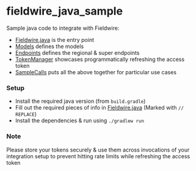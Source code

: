 # fieldwire_java_sample

Sample java code to integrate with Fieldwire:
  - [Fieldwire.java](app/src/net/fieldwire/Fieldwire.java) is the entry point
  - [Models](app/src/net/fieldwire/models) defines the models
  - [Endpoints](app/src/net/fieldwire/endpoints) defines the regional & super endpoints
  - [TokenManager](app/src/net/fieldwire/TokenManager.java) showcases programmatically refreshing the access token
  - [SampleCalls](app/src/net/fieldwire/SampleCalls.java) puts all the above together for particular use cases

### Setup
- Install the required java version (from `build.gradle`)
- Fill out the required pieces of info in [Fieldwire.java](app/src/net/fieldwire/Fieldwire.java) (Marked with `// REPLACE`)
- Install the dependencies & run using `./gradlew run`

### Note
Please store your tokens securely & use them across invocations of your integration setup to prevent hitting rate limits while refreshing the access token
